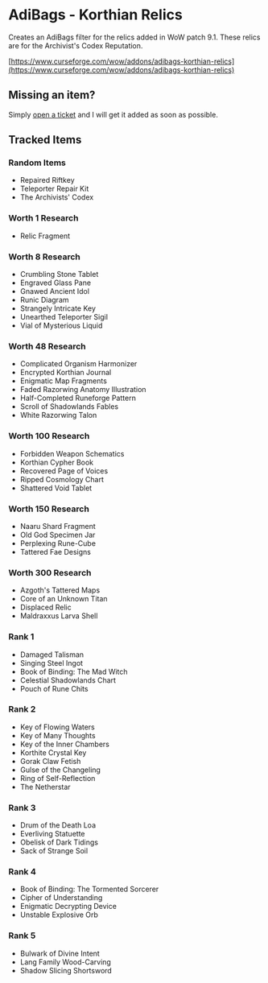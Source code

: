 
# AdiBags - Korthian Relics

Creates an AdiBags filter for the relics added in WoW patch 9.1. These relics are for the Archivist's Codex Reputation.

[https://www.curseforge.com/wow/addons/adibags-korthian-relics](https://www.curseforge.com/wow/addons/adibags-korthian-relics)

## Missing an item?

Simply [open a ticket](https://github.com/cr4ckp0t/AdiBags_KorthianRelics/issues) and I will get it added as soon as possible.

## Tracked Items

### Random Items

* Repaired Riftkey
* Teleporter Repair Kit
* The Archivists' Codex

### Worth 1 Research

* Relic Fragment

### Worth 8 Research

* Crumbling Stone Tablet
* Engraved Glass Pane
* Gnawed Ancient Idol
* Runic Diagram
* Strangely Intricate Key
* Unearthed Teleporter Sigil
* Vial of Mysterious Liquid

### Worth 48 Research

* Complicated Organism Harmonizer
* Encrypted Korthian Journal
* Enigmatic Map Fragments
* Faded Razorwing Anatomy Illustration
* Half-Completed Runeforge Pattern
* Scroll of Shadowlands Fables
* White Razorwing Talon

### Worth 100 Research

* Forbidden Weapon Schematics
* Korthian Cypher Book
* Recovered Page of Voices
* Ripped Cosmology Chart
* Shattered Void Tablet

### Worth 150 Research

* Naaru Shard Fragment
* Old God Specimen Jar
* Perplexing Rune-Cube
* Tattered Fae Designs

### Worth 300 Research

* Azgoth's Tattered Maps
* Core of an Unknown Titan
* Displaced Relic
* Maldraxxus Larva Shell

### Rank 1

* Damaged Talisman
* Singing Steel Ingot
* Book of Binding: The Mad Witch
* Celestial Shadowlands Chart
* Pouch of Rune Chits

### Rank 2

* Key of Flowing Waters
* Key of Many Thoughts
* Key of the Inner Chambers
* Korthite Crystal Key
* Gorak Claw Fetish
* Gulse of the Changeling
* Ring of Self-Reflection
* The Netherstar

### Rank 3

* Drum of the Death Loa
* Everliving Statuette
* Obelisk of Dark Tidings
* Sack of Strange Soil

### Rank 4

* Book of Binding: The Tormented Sorcerer
* Cipher of Understanding
* Enigmatic Decrypting Device
* Unstable Explosive Orb

### Rank 5

* Bulwark of Divine Intent
* Lang Family Wood-Carving
* Shadow Slicing Shortsword
